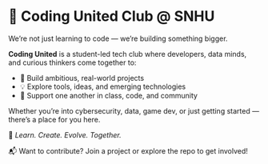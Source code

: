 # 👾 Coding United Club @ SNHU

We’re not just learning to code — we’re building something bigger.

**Coding United** is a student-led tech club where developers, data minds, and curious thinkers come together to:
- 🚀 Build ambitious, real-world projects
- 💡 Explore tools, ideas, and emerging technologies
- 🤝 Support one another in class, code, and community

Whether you’re into cybersecurity, data, game dev, or just getting started — there’s a place for you here.

🎯 *Learn. Create. Evolve. Together.*

📬 Want to contribute? Join a project or explore the repo to get involved!




